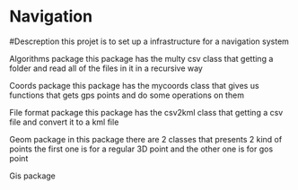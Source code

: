 # Navigation

#Descreption
this projet is to set up a infrastructure for a navigation system

Algorithms package
this package has the multy csv class that getting a folder and read all of the files in it in a recursive way

Coords package
this package has the mycoords class that gives us functions that gets gps points and do some operations on them

File format package
this package has the csv2kml class that getting a csv file and convert it to a kml file

Geom package
in this package there are 2 classes that presents 2 kind of points
the first one is for a regular 3D point and the other one is for gos point

Gis package


